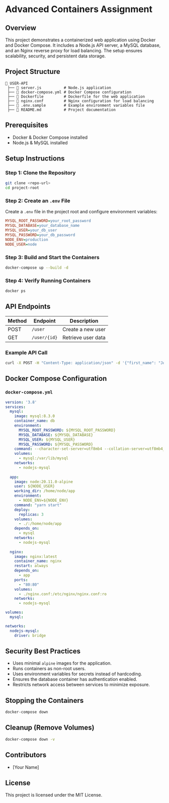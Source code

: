 # Advanced Containers Assignment

## Overview
This project demonstrates a containerized web application using Docker and Docker Compose. It includes a Node.js API server, a MySQL database, and an Nginx reverse proxy for load balancing. The setup ensures scalability, security, and persistent data storage.

## Project Structure
```
📂 USER-API
 ├── 📜 server.js          # Node.js application
 ├── 📜 docker-compose.yml # Docker Compose configuration
 ├── 📜 Dockerfile         # Dockerfile for the web application
 ├── 📜 nginx.conf         # Nginx configuration for load balancing
 ├── 📜 .env.sample        # Example environment variables file
 ├── 📜 README.md          # Project documentation
```

## Prerequisites
- Docker & Docker Compose installed
- Node.js & MySQL installed

## Setup Instructions

### Step 1: Clone the Repository
```sh
git clone <repo-url>
cd project-root
```

### Step 2: Create an `.env` File
Create a `.env` file in the project root and configure environment variables:
```ini
MYSQL_ROOT_PASSWORD=your_root_password
MYSQL_DATABASE=your_database_name
MYSQL_USER=your_db_user
MYSQL_PASSWORD=your_db_password
NODE_ENV=production
NODE_USER=node
```

### Step 3: Build and Start the Containers
```sh
docker-compose up --build -d
```

### Step 4: Verify Running Containers
```sh
docker ps
```

## API Endpoints
| Method | Endpoint       | Description         |
|--------|--------------|---------------------|
| POST   | `/user`      | Create a new user  |
| GET    | `/user/{id}` | Retrieve user data |

### Example API Call
```sh
curl -X POST -H "Content-Type: application/json" -d '{"first_name": "John", "last_name": "Doe"}' http://localhost/api/user
```

## Docker Compose Configuration

### `docker-compose.yml`
```yaml
version: '3.8'
services:
  mysql:
    image: mysql:8.3.0
    container_name: db 
    environment:
      MYSQL_ROOT_PASSWORD: ${MYSQL_ROOT_PASSWORD}
      MYSQL_DATABASE: ${MYSQL_DATABASE}
      MYSQL_USER: ${MYSQL_USER}
      MYSQL_PASSWORD: ${MYSQL_PASSWORD}
    command: --character-set-server=utf8mb4 --collation-server=utf8mb4_general_ci
    volumes:
      - mysql:/var/lib/mysql
    networks:
      - nodejs-mysql
  
  app:
    image: node:20.11.0-alpine
    user: ${NODE_USER}
    working_dir: /home/node/app
    environment:
      - NODE_ENV=${NODE_ENV}
    command: "yarn start"
    deploy:
      replicas: 3
    volumes:
      - ./:/home/node/app
    depends_on:
      - mysql
    networks:
      - nodejs-mysql
  
  nginx:
    image: nginx:latest
    container_name: nginx
    restart: always
    depends_on:
      - app
    ports:
      - "80:80"
    volumes:
      - ./nginx.conf:/etc/nginx/nginx.conf:ro
    networks:
      - nodejs-mysql

volumes:
  mysql:

networks:
  nodejs-mysql:
    driver: bridge
```

## Security Best Practices
- Uses minimal `alpine` images for the application.
- Runs containers as non-root users.
- Uses environment variables for secrets instead of hardcoding.
- Ensures the database container has authentication enabled.
- Restricts network access between services to minimize exposure.

## Stopping the Containers
```sh
docker-compose down
```

## Cleanup (Remove Volumes)
```sh
docker-compose down -v
```

## Contributors
- [Your Name]

## License
This project is licensed under the MIT License.

